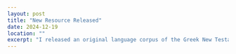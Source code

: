 ```yaml
---
layout: post
title: "New Resource Released"
date: 2024-12-19
location: ""
excerpt: "I released an original language corpus of the Greek New Testament on the Huggingface Hub with word-level grammatical annotations, English glosses, and manuscript attestation. You can see it [here](https://huggingface.co/datasets/hmcgovern/original-language-bibles-greek)"
---
```


